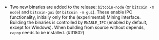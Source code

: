 - Two new binaries are added to the release: `bitcoin-node` (or `bitcoin -m node`) and `bitcoin-gui` (or `bitcoin -m gui`). These enable IPC functionality, initially only for the (experimental) Mining interface. Building the binaries is controlled by `ENABLE_IPC` (enabled by default, except for Windows). When building from source without depends, `capnp` needs to be installed. (#31802)
